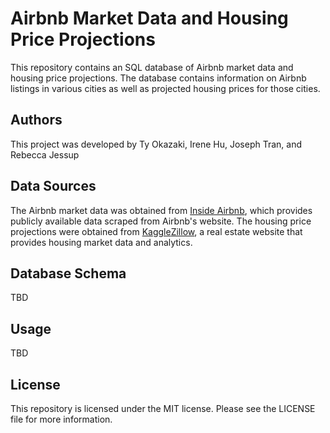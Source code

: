 # Airbnb Market Data and Housing Price Projections
This repository contains an SQL database of Airbnb market data and housing price projections. The database contains information on Airbnb listings in various cities as well as projected housing prices for those cities.

## Authors
This project was developed by Ty Okazaki, Irene Hu, Joseph Tran, and Rebecca Jessup

## Data Sources
The Airbnb market data was obtained from [Inside Airbnb](http://insideairbnb.com/get-the-data.html), which provides publicly available data scraped from Airbnb's website. The housing price projections were obtained from [Kaggle](https://www.kaggle.com/datasets/theelahi/us-home-price-prediction)[Zillow](https://www.zillow.com/research/data/), a real estate website that provides housing market data and analytics.

## Database Schema
TBD

## Usage
TBD

## License
This repository is licensed under the MIT license. Please see the LICENSE file for more information.
